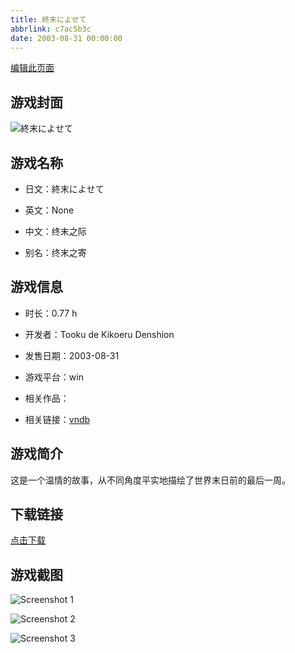 ```yaml
---
title: 終末によせて
abbrlink: c7ac5b3c
date: 2003-08-31 00:00:00
---
```

[编辑此页面](https://github.com/ACG-3/ADV3-source/blob/main/source/_posts/games/%E7%B5%82%E6%9C%AB%E3%81%AB%E3%82%88%E3%81%9B%E3%81%A6.md)

## 游戏封面

![終末によせて](https%3A//pan.timero.xyz/onedrive/img_lib_001/%E7%B5%82%E6%9C%AB%E3%81%AB%E3%82%88%E3%81%9B%E3%81%A6_cover.avif)


## 游戏名称

- 日文：終末によせて
- 英文：None
- 中文：终末之际

- 别名：终末之寄


## 游戏信息

- 时长：0.77 h
- 开发者：Tooku de Kikoeru Denshion
- 发售日期：2003-08-31
- 游戏平台：win
- 相关作品：

- 相关链接：[vndb](https://vndb.org/v24386)


## 游戏简介

这是一个温情的故事，从不同角度平实地描绘了世界末日前的最后一周。




## 下载链接

[点击下载](https://pan.timero.xyz/onedrive/adv_lib_001/%E7%B5%82%E6%9C%AB%E3%81%AB%E3%82%88%E3%81%9B%E3%81%A6)


## 游戏截图


![Screenshot 1](https%3A//pan.timero.xyz/onedrive/img_lib_001/%E7%B5%82%E6%9C%AB%E3%81%AB%E3%82%88%E3%81%9B%E3%81%A6_Screenshot_1.avif)

![Screenshot 2](https%3A//pan.timero.xyz/onedrive/img_lib_001/%E7%B5%82%E6%9C%AB%E3%81%AB%E3%82%88%E3%81%9B%E3%81%A6_Screenshot_2.avif)

![Screenshot 3](https%3A//pan.timero.xyz/onedrive/img_lib_001/%E7%B5%82%E6%9C%AB%E3%81%AB%E3%82%88%E3%81%9B%E3%81%A6_Screenshot_3.avif)

